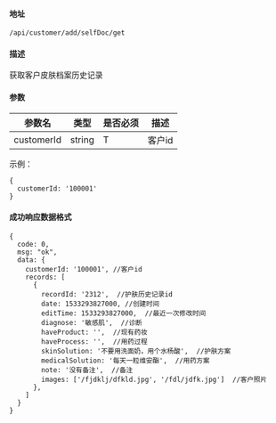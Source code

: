 #### 地址
`/api/customer/add/selfDoc/get`

#### 描述
获取客户皮肤档案历史记录

#### 参数
|参数名|类型|是否必须|描述|
|---|---|---|---|
|customerId|string|T|客户id|


示例：
```
{
  customerId: '100001'
}
```

#### 成功响应数据格式
```
{
  code: 0,
  msg: "ok",
  data: {
    customerId: '100001', //客户id
    records: [
      {
        recordId: '2312',  //护肤历史记录id
        date: 1533293827000, //创建时间
        editTime: 1533293827000,  //最近一次修改时间
        diagnose: '敏感肌',  //诊断
        haveProduct: '',  //现有药妆
        haveProcess: '',  //用药过程
        skinSolution: '不要用洗面奶，用个水杨酸',  //护肤方案
        medicalSolution: '每天一粒维安酯',  //用药方案
        note: '没有备注',  //备注
        images: ['/fjdklj/dfkld.jpg', '/fdl/jdfk.jpg']  //客户照片
      },
    ]
  }
}
```


